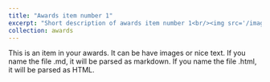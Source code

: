 ```yaml
---
title: "Awards item number 1"
excerpt: "Short description of awards item number 1<br/><img src='/images/500x300.png'>"
collection: awards
---
```


This is an item in your awards. It can be have images or nice text. If you name the file .md, it will be parsed as markdown. If you name the file .html, it will be parsed as HTML. 
